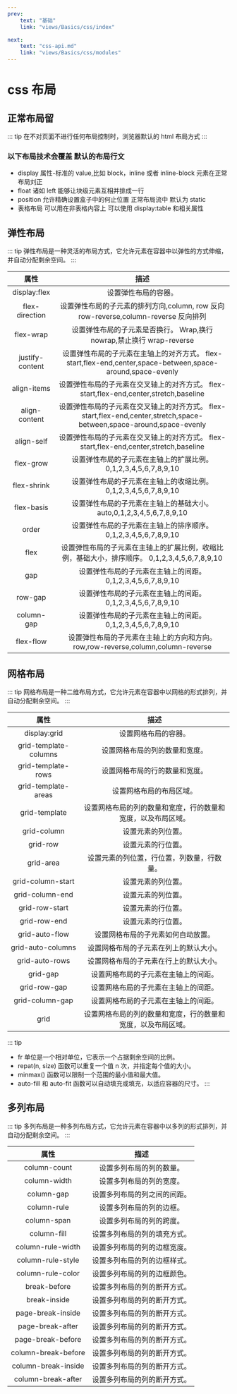 ```yaml
---
prev:
    text: "基础"
    link: "views/Basics/css/index"

next:
    text: "css-api.md"
    link: "views/Basics/css/modules"
---
```


# css 布局

## 正常布局留

::: tip
在不对页面不进行任何布局控制时，浏览器默认的 html 布局方式
:::

### 以下布局技术会覆盖 默认的布局行文

-   display 属性-标准的 value,比如 block，inline 或者 inline-block 元素在正常布局刘正
-   float 诸如 left 能够让块级元素互相并排成一行
-   position 允许精确设置盒子中的何止位置 正常布局流中 默认为 static
-   表格布局 可以用在非表格内容上 可以使用 display:table 和相关属性

## 弹性布局

::: tip
弹性布局是一种灵活的布局方式，它允许元素在容器中以弹性的方式伸缩，并自动分配剩余空间。
:::

|      属性       |                                                         描述                                                          |
| :-------------: | :-------------------------------------------------------------------------------------------------------------------: |
|  display:flex   |                                                 设置弹性布局的容器。                                                  |
| flex-direction  |                  设置弹性布局的子元素的排列方向,column, row 反向 row-reverse,column-reverse 反向排列                  |
|    flex-wrap    |                         设置弹性布局的子元素是否换行。 Wrap,换行 nowrap,禁止换行 wrap-reverse                         |
| justify-content |      设置弹性布局的子元素在主轴上的对齐方式。 flex-start,flex-end,center,space-between,space-around,space-evenly      |
|   align-items   |                设置弹性布局的子元素在交叉轴上的对齐方式。 flex-start,flex-end,center,stretch,baseline                 |
|  align-content  | 设置弹性布局的子元素在交叉轴上的对齐方式。 flex-start,flex-end,center,stretch,space-between,space-around,space-evenly |
|   align-self    |                设置弹性布局的子元素在交叉轴上的对齐方式。 flex-start,flex-end,center,stretch,baseline                 |
|    flex-grow    |                            设置弹性布局的子元素在主轴上的扩展比例。 0,1,2,3,4,5,6,7,8,9,10                            |
|   flex-shrink   |                            设置弹性布局的子元素在主轴上的收缩比例。 0,1,2,3,4,5,6,7,8,9,10                            |
|   flex-basis    |                         设置弹性布局的子元素在主轴上的基础大小。 auto,0,1,2,3,4,5,6,7,8,9,10                          |
|      order      |                            设置弹性布局的子元素在主轴上的排序顺序。 0,1,2,3,4,5,6,7,8,9,10                            |
|      flex       |             设置弹性布局的子元素在主轴上的扩展比例，收缩比例，基础大小，排序顺序。 0,1,2,3,4,5,6,7,8,9,10             |
|       gap       |                              设置弹性布局的子元素在主轴上的间距。 0,1,2,3,4,5,6,7,8,9,10                              |
|     row-gap     |                              设置弹性布局的子元素在主轴上的间距。 0,1,2,3,4,5,6,7,8,9,10                              |
|   column-gap    |                              设置弹性布局的子元素在主轴上的间距。 0,1,2,3,4,5,6,7,8,9,10                              |
|    flex-flow    |                   设置弹性布局的子元素在主轴上的方向和方向。 row,row-reverse,column,column-reverse                    |

## 网格布局

::: tip
网格布局是一种二维布局方式，它允许元素在容器中以网格的形式排列，并自动分配剩余空间。
:::

|         属性          |                             描述                             |
| :-------------------: | :----------------------------------------------------------: |
|     display:grid      |                     设置网格布局的容器。                     |
| grid-template-columns |                设置网格布局的列的数量和宽度。                |
|  grid-template-rows   |                设置网格布局的行的数量和宽度。                |
|  grid-template-areas  |                   设置网格布局的布局区域。                   |
|     grid-template     | 设置网格布局的列的数量和宽度，行的数量和宽度，以及布局区域。 |
|      grid-column      |                      设置元素的列位置。                      |
|       grid-row        |                      设置元素的行位置。                      |
|       grid-area       |          设置元素的列位置，行位置，列数量，行数量。          |
|   grid-column-start   |                      设置元素的列位置。                      |
|    grid-column-end    |                      设置元素的列位置。                      |
|    grid-row-start     |                      设置元素的行位置。                      |
|     grid-row-end      |                      设置元素的行位置。                      |
|    grid-auto-flow     |              设置网格布局的子元素如何自动放置。              |
|   grid-auto-columns   |            设置网格布局的子元素在列上的默认大小。            |
|    grid-auto-rows     |            设置网格布局的子元素在行上的默认大小。            |
|       grid-gap        |             设置网格布局的子元素在主轴上的间距。             |
|     grid-row-gap      |             设置网格布局的子元素在主轴上的间距。             |
|    grid-column-gap    |             设置网格布局的子元素在主轴上的间距。             |
|         grid          | 设置网格布局的列的数量和宽度，行的数量和宽度，以及布局区域。 |

::: tip

-   fr 单位是一个相对单位，它表示一个占据剩余空间的比例。
-   repat(n, size) 函数可以重复一个值 n 次，并指定每个值的大小。
-   minmax() 函数可以限制一个范围的最小值和最大值。
-   auto-fill 和 auto-fit 函数可以自动填充或填充，以适应容器的尺寸。
    :::

## 多列布局

::: tip
多列布局是一种多列布局方式，它允许元素在容器中以多列的形式排列，并自动分配剩余空间。
:::

|        属性         |             描述             |
| :-----------------: | :--------------------------: |
|    column-count     |   设置多列布局的列的数量。   |
|    column-width     |   设置多列布局的列的宽度。   |
|     column-gap      | 设置多列布局的列之间的间距。 |
|     column-rule     |   设置多列布局的列的边框。   |
|     column-span     |   设置多列布局的列的跨度。   |
|     column-fill     | 设置多列布局的列的填充方式。 |
|  column-rule-width  | 设置多列布局的列的边框宽度。 |
|  column-rule-style  | 设置多列布局的列的边框样式。 |
|  column-rule-color  | 设置多列布局的列的边框颜色。 |
|    break-before     | 设置多列布局的列的断开方式。 |
|    break-inside     | 设置多列布局的列的断开方式。 |
|  page-break-inside  | 设置多列布局的列的断开方式。 |
|  page-break-after   | 设置多列布局的列的断开方式。 |
|  page-break-before  | 设置多列布局的列的断开方式。 |
| column-break-before | 设置多列布局的列的断开方式。 |
| column-break-inside | 设置多列布局的列的断开方式。 |
| column-break-after  | 设置多列布局的列的断开方式。 |
